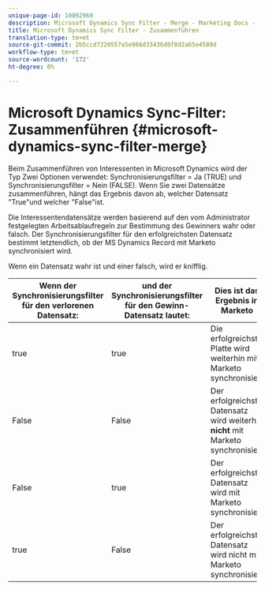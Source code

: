 ```yaml
---
unique-page-id: 10092969
description: Microsoft Dynamics Sync Filter - Merge - Marketing Docs - Produktdokumentation
title: Microsoft Dynamics Sync Filter - Zusammenführen
translation-type: tm+mt
source-git-commit: 2b5ccd7220557a5e966d33436d0f0d2a65e4589d
workflow-type: tm+mt
source-wordcount: '172'
ht-degree: 0%

---
```



# Microsoft Dynamics Sync-Filter: Zusammenführen {#microsoft-dynamics-sync-filter-merge}

Beim Zusammenführen von Interessenten in Microsoft Dynamics wird der Typ Zwei Optionen verwendet: Synchronisierungsfilter = Ja (TRUE) und Synchronisierungsfilter = Nein (FALSE). Wenn Sie zwei Datensätze zusammenführen, hängt das Ergebnis davon ab, welcher Datensatz &quot;True&quot;und welcher &quot;False&quot;ist.

Die Interessentendatensätze werden basierend auf den vom Administrator festgelegten Arbeitsablaufregeln zur Bestimmung des Gewinners wahr oder falsch. Der Synchronisierungsfilter für den erfolgreichsten Datensatz bestimmt letztendlich, ob der MS Dynamics Record mit Marketo synchronisiert wird.

Wenn ein Datensatz wahr ist und einer falsch, wird er knifflig.

| Wenn der Synchronisierungsfilter für den verlorenen Datensatz: | und der Synchronisierungsfilter für den Gewinn-Datensatz lautet: | Dies ist das Ergebnis in Marketo |
|---|---|---|
| true | true | Die erfolgreichste Platte wird weiterhin mit Marketo synchronisiert |
| False | False | Der erfolgreichste Datensatz wird weiterhin **nicht** mit Marketo synchronisiert |
| False | true | Der erfolgreichste Datensatz wird mit Marketo synchronisiert |
| true | False | Der erfolgreichste Datensatz wird nicht mit Marketo synchronisiert |
